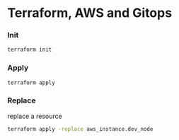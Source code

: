 # Terraform, AWS and Gitops

### Init
```sh
terraform init
```

### Apply
```sh
terraform apply
```

### Replace
replace a resource
```sh
terraform apply -replace aws_instance.dev_node
```

